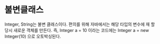 # 불변클래스
Integer, String는 불변 클래스이다.
편의를 위해 자바에서는 해당 타입의 변수에 재 할당시 새로운 객체를 만든다.
즉, Integer a = 10 이라는 코드에는 Integer a = new Integer(10) 으로 오토박싱된다.


